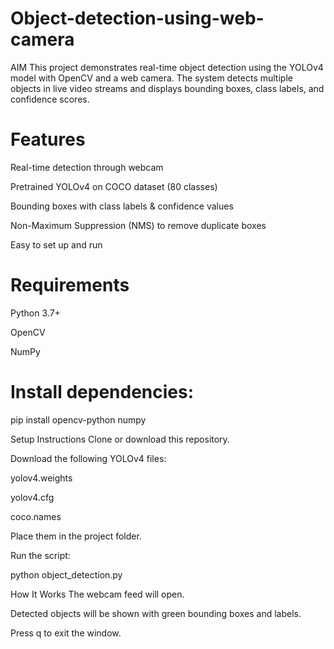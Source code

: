 # Object-detection-using-web-camera
AIM
This project demonstrates real-time object detection using the YOLOv4 model with OpenCV and a web camera. The system detects multiple objects in live video streams and displays bounding boxes, class labels, and confidence scores.

# Features
Real-time detection through webcam

Pretrained YOLOv4 on COCO dataset (80 classes)

Bounding boxes with class labels & confidence values

Non-Maximum Suppression (NMS) to remove duplicate boxes

Easy to set up and run

# Requirements
Python 3.7+

OpenCV

NumPy

# Install dependencies:

pip install opencv-python numpy

Setup Instructions
Clone or download this repository.

Download the following YOLOv4 files:

yolov4.weights

yolov4.cfg

coco.names

Place them in the project folder.

Run the script:

python object_detection.py

How It Works
The webcam feed will open.

Detected objects will be shown with green bounding boxes and labels.

Press q to exit the window.
